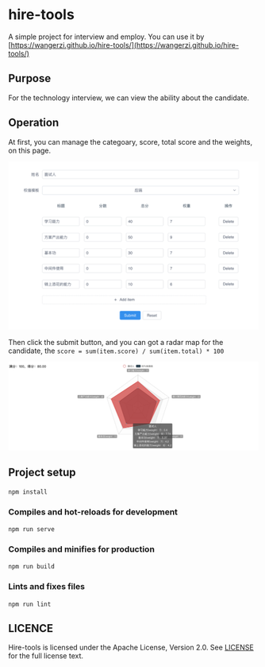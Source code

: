# hire-tools
A simple project for interview and employ.
You can use it by [https://wangerzi.github.io/hire-tools/](https://wangerzi.github.io/hire-tools/)

## Purpose
For the technology interview, we can view the ability about the candidate.

## Operation
At first, you can manage the categoary, score, total score and the weights, on this page.

![image-20200618145025218](image-20200618145025218.png)

Then click the submit button, and you can got a radar map for the candidate, the `score = sum(item.score) / sum(item.total) * 100`

![image-20200618145808199](image-20200618145808199.png)

## Project setup
```
npm install
```

### Compiles and hot-reloads for development
```
npm run serve
```

### Compiles and minifies for production
```
npm run build
```

### Lints and fixes files
```
npm run lint
```

## LICENCE

Hire-tools is licensed under the Apache License, Version 2.0. See [LICENSE](https://github.com/GitbookIO/gitbook/blob/master/LICENSE) for the full license text.